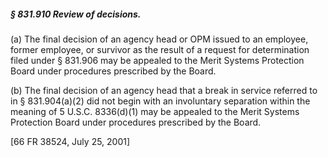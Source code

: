 ##### § 831.910 Review of decisions. #####

(a) The final decision of an agency head or OPM issued to an employee, former employee, or survivor as the result of a request for determination filed under § 831.906 may be appealed to the Merit Systems Protection Board under procedures prescribed by the Board.

(b) The final decision of an agency head that a break in service referred to in § 831.904(a)(2) did not begin with an involuntary separation within the meaning of 5 U.S.C. 8336(d)(1) may be appealed to the Merit Systems Protection Board under procedures prescribed by the Board.

[66 FR 38524, July 25, 2001]